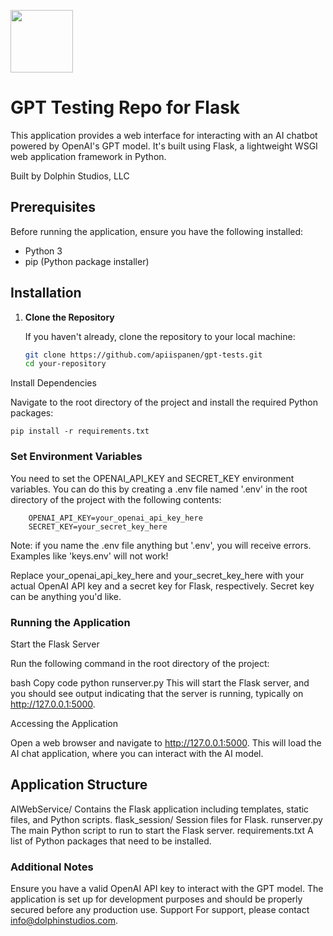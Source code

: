 
<!-- Add an image from  https://dolphinstudios.co/wp-content/uploads/2022/12/imageedit_3_2868179854-cropped.png -->
<a href="https://dolphinstudios.co/"><img src="https://dolphinstudios.co/wp-content/uploads/2022/12/imageedit_3_2868179854-cropped.png" width="100"></a>
# GPT Testing Repo for Flask 

This application provides a web interface for interacting with an AI chatbot powered by OpenAI's GPT model. It's built using Flask, a lightweight WSGI web application framework in Python.


Built by Dolphin Studios, LLC

## Prerequisites

Before running the application, ensure you have the following installed:

- Python 3
- pip (Python package installer)

## Installation

1. **Clone the Repository**

   If you haven't already, clone the repository to your local machine:

   ```bash
   git clone https://github.com/apiispanen/gpt-tests.git
   cd your-repository
Install Dependencies

Navigate to the root directory of the project and install the required Python packages:

   ```pip install -r requirements.txt```

### Set Environment Variables 


You need to set the OPENAI_API_KEY and SECRET_KEY environment variables. You can do this by creating a .env file named '.env'  in the root directory of the project with the following contents:

```plaintext
    OPENAI_API_KEY=your_openai_api_key_here
    SECRET_KEY=your_secret_key_here 
```
Note: if you name the .env file anything but '.env', you will receive errors. Examples like 'keys.env' will not work!

Replace your_openai_api_key_here and your_secret_key_here with your actual OpenAI API key and a secret key for Flask, respectively. Secret key can be anything you'd like.

### Running the Application
Start the Flask Server

Run the following command in the root directory of the project:

bash
Copy code
python runserver.py
This will start the Flask server, and you should see output indicating that the server is running, typically on http://127.0.0.1:5000.

Accessing the Application

Open a web browser and navigate to http://127.0.0.1:5000. This will load the AI chat application, where you can interact with the AI model.

## Application Structure
AIWebService/
Contains the Flask application including templates, static files, and Python scripts.
flask_session/
Session files for Flask.
runserver.py
The main Python script to run to start the Flask server.
    requirements.txt
A list of Python packages that need to be installed.
### Additional Notes
Ensure you have a valid OpenAI API key to interact with the GPT model.
The application is set up for development purposes and should be properly secured before any production use.
Support
For support, please contact info@dolphinstudios.com.
